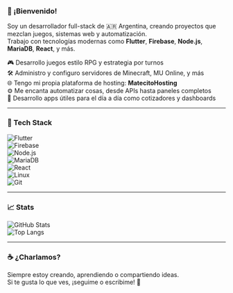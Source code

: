 ### 👋 ¡Bienvenido!

Soy un desarrollador full-stack de 🇦🇷 Argentina, creando proyectos que mezclan juegos, sistemas web y automatización.  
Trabajo con tecnologías modernas como **Flutter**, **Firebase**, **Node.js**, **MariaDB**, **React**, y más.

🎮 Desarrollo juegos estilo RPG y estrategia por turnos  
🛠️ Administro y configuro servidores de Minecraft, MU Online, y más  
🌐 Tengo mi propia plataforma de hosting: **MatecitoHosting**  
⚙️ Me encanta automatizar cosas, desde APIs hasta paneles completos  
📱 Desarrollo apps útiles para el día a día como cotizadores y dashboards

---

### 🧰 Tech Stack

![Flutter](https://img.shields.io/badge/Flutter-02569B?style=flat&logo=flutter&logoColor=white)  
![Firebase](https://img.shields.io/badge/Firebase-FFCA28?style=flat&logo=firebase&logoColor=black)  
![Node.js](https://img.shields.io/badge/Node.js-339933?style=flat&logo=nodedotjs&logoColor=white)  
![MariaDB](https://img.shields.io/badge/MariaDB-003545?style=flat&logo=mariadb&logoColor=white)  
![React](https://img.shields.io/badge/React-20232A?style=flat&logo=react&logoColor=61DAFB)  
![Linux](https://img.shields.io/badge/Linux-FCC624?style=flat&logo=linux&logoColor=black)  
![Git](https://img.shields.io/badge/Git-F05032?style=flat&logo=git&logoColor=white)

---

### 📈 Stats

![GitHub Stats](https://github-readme-stats.vercel.app/api?username=hid33n&show_icons=true&theme=tokyonight&hide=prs)  
![Top Langs](https://github-readme-stats.vercel.app/api/top-langs/?username=hid33n&layout=compact&theme=tokyonight)

---

### ☕ ¿Charlamos?

Siempre estoy creando, aprendiendo o compartiendo ideas.  
Si te gusta lo que ves, ¡seguime o escribime! 🚀
